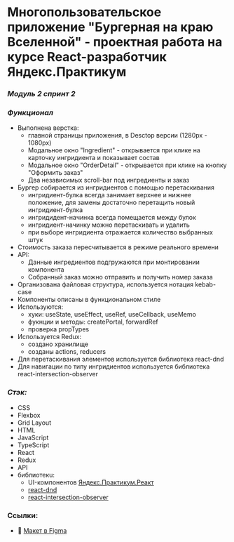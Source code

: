 # Многопользовательское приложение "Бургерная на краю Вселенной" - проектная работа на курсе React-разработчик Яндекс.Практикум

### ***Модуль 2 спринт 2***


### ***Функционал***
* Выполнена верстка:
    - главной страницы приложения, в Desctop версии (1280px - 1080px) 
    - Модальное окно "Ingredient" - открывается при клике на карточку ингридиента и показывает состав
    - Модальное окно "OrderDetail" - открывается при клике на кнопку "Оформить заказ"
    - Два независимых scroll-bar под ингредиенты и заказ
* Бургер собирается из ингридиентов с помощью перетаскивания
    - ингридиент-булка всегда занимает верхнее и нижнее положение, для замены достаточно перетащить новый ингридиент-булка
    - ингридидент-начинка всегда помещается между булок
    - ингридиент-начинку можно перетаскивать и удалить
    - при выборе ингридиента отражается количество выбранных штук
* Стоимость заказа пересчитывается в режиме реального времени
* API:
    - Данные ингредиентов подгружаются при монтировании компонента
    - Собранный заказ можно отправить и получить номер заказа
* Организована файловая структура, используется нотация kebab-case
* Компоненты описаны в функциональном стиле
* Используются:
    - хуки: useState, useEffect, useRef, useCellback, useMemo
    - фукнции и методы: createPortal, forwardRef
    - проверка propTypes
* Используется Redux:
    - создано хранилище
    - созданы actions, reducers
* Для перетаскивания элементов используется библиотека react-dnd
* Для навигации по типу ингридиентов используется библиотека react-intersection-observer

### ***Стэк:***
* CSS
* Flexbox
* Grid Layout
* HTML
* JavaScript
* TypeScript
* React
* Redux
* API
* библиотекu:
    - UI-компонентов [Яндекс.Практикум.Реакт](https://github.com/yandex-praktikum/react-developer-burger-ui-components)
    - [react-dnd](https://www.npmjs.com/package/react-dnd)
    - [react-intersection-observer](https://www.npmjs.com/package/react-intersection-observer)
 

### Ссылки:
* :pushpin: [Макет в Figma](https://www.figma.com/file/zFGN2O5xktHl9VmoOieq5E/React-_-Проектные-задачи_external_link?node-id=0%3A1&t=L1Qw4Ncywvdufa0e-0)
